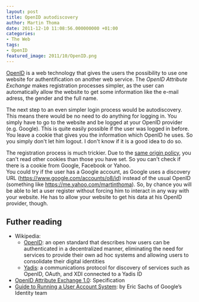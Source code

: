 ```yaml
---
layout: post
title: OpenID autodiscovery
author: Martin Thoma
date: 2011-12-10 11:08:56.000000000 +01:00
categories:
- The Web
tags:
- OpenID
featured_image: 2011/10/OpenID.png
---
```

<a href="../5-web-technologies-which-should-be-used-more-often/#OpenID">OpenID</a> is a web technology that gives the users the possibility to use one website for authentification on another web service. The <em>OpenID Attribute Exchange</em> makes registration processes simpler, as the user can automatically allow the website to get some information like the e-mail adress, the gender and the full name.

The next step to an even simpler login process would be autodiscovery. This means there would be no need to do anything for logging in. You simply have to go to the website and be logged at your OpenID provider (e.g. Google). This is quite easily possible if the user was logged in before. You leave a cookie that gives you the information which OpenID he uses. So you simply don't let him logout. I don't know if it is a good idea to do so.

The registration process is much trickier. Due to the <a href="http://en.wikipedia.org/wiki/Same_origin_policy">same origin policy</a>, you can't read other cookies than those you have set. So you can't check if there is a cookie from Google, Facebook or Yahoo.<br/>
You could try if the user has a Google account, as Google uses a discovery URL (https://www.google.com/accounts/o8/id) instead of the usual OpenID (something like https://me.yahoo.com/martinthoma). So, by chance you will be able to let a user register without forcing him to interact in any way with your website. He has to allow your website to get his data at his OpenID provider, though.

<h2>Futher reading</h2>
<ul>
<li>Wikipedia:
<ul>
<li><a href="http://en.wikipedia.org/wiki/OpenID">OpenID</a>: an open standard that describes how users can be authenticated in a decentralized manner, eliminating the need for services to provide their own ad hoc systems and allowing users to consolidate their digital identities</li>
<li><a href="http://en.wikipedia.org/wiki/Yadis">Yadis</a>: a communications protocol for discovery of services such as OpenID, OAuth, and XDI connected to a Yadis ID</li>
</ul>
</li>
<li><a href="http://openid.net/specs/openid-attribute-exchange-1_0.html">OpenID Attribute Exchange 1.0</a>: Specification</li>
<li><a href="https://docs.google.com/document/pub?id=1O7jyQLb7dW6EnJrFsWZDyh0Yq0aFJU5UJ4i5QzYlTjU&pli=1">Guide to Running a User Account System</a>: by Eric Sachs of Google&rsquo;s Identity team</li>
</ul>
